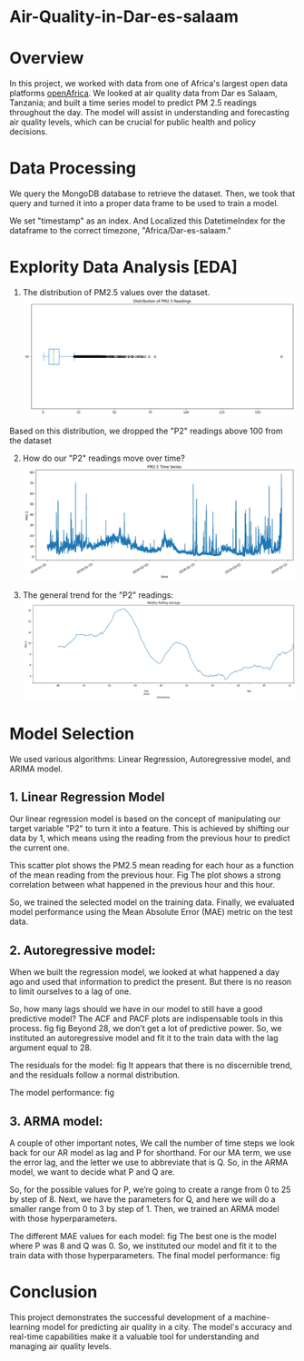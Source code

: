 # Air-Quality-in-Dar-es-salaam


# Overview 
In this project, we worked with data from one of Africa's largest open data platforms [openAfrica](https://africaopendata.org/). We looked at air quality data from Dar es Salaam, Tanzania; and built a time series model to predict PM 2.5 readings throughout the day. The model will assist in understanding and forecasting air quality levels, which can be crucial for public health and policy decisions.

# Data Processing 
We query the MongoDB database to retrieve the dataset. Then, we took that query and turned it into a proper data frame to be used to train a model.

We set "timestamp" as an index. And Localized this DatetimeIndex for the dataframe to the correct timezone, "Africa/Dar-es-salaam."

# Explority Data Analysis [EDA]
1. The distribution of PM2.5 values over the dataset.
![](https://github.com/SawsanYusuf/Air-Quality-in-Dar-es-salaam/blob/main/Images/PM2.5_distribution.png)

Based on this distribution, we dropped the "P2" readings above 100  from the dataset
   
2. How do our "P2" readings move over time?
![](https://github.com/SawsanYusuf/Air-Quality-in-Dar-es-salaam/blob/main/Images/Time_series.png)

3. The general trend for the "P2" readings:
 ![](https://github.com/SawsanYusuf/Air-Quality-in-Dar-es-salaam/blob/main/Images/rolling_avarege.png)  

# Model Selection 
We used various algorithms: Linear Regression, Autoregressive model, and ARIMA model.

## 1. Linear Regression Model
   Our linear regression model is based on the concept of manipulating our target variable "P2" to turn it into a feature. This is achieved by shifting our data by 1, which means using the reading from the previous hour to predict the current one.

This scatter plot shows the PM2.5 mean reading for each hour as a function of the mean reading from the previous hour.
Fig 
The plot shows a strong correlation between what happened in the previous hour and this hour. 

So, we trained the selected model on the training data. Finally, we evaluated model performance using the Mean Absolute Error (MAE) metric on the test data.

## 2. Autoregressive model:
When we built the regression model, we looked at what happened a day ago and used that information to predict the present. But there is no reason to limit ourselves to a lag of one.

So, how many lags should we have in our model to still have a good predictive model? The ACF and PACF plots are indispensable tools in this process.
fig
fig
Beyond 28, we don’t get a lot of predictive power. So, we instituted an autoregressive model and fit it to the train data with the lag argument equal to 28.

The residuals for the model:
fig
It appears that there is no discernible trend, and the residuals follow a normal distribution.

The model performance:
fig

## 3. ARMA model:
A couple of other important notes, We call the number of time steps we look back for our AR model as lag and P for shorthand. For our MA term, we use the error lag, and the letter we use to abbreviate that is Q. So, in the ARMA model, we want to decide what P and Q are.

So, for the possible values for P, we’re going to create a range from 0 to 25 by step of 8. Next, we have the parameters for Q, and here we will do a smaller range from 0 to 3 by step of 1. Then, we trained an ARMA model with those hyperparameters.

The different MAE values for each model:
fig
The best one is the model where P was 8 and Q was 0. So, we instituted our model and fit it to the train data with those hyperparameters. The final model performance:
fig

# Conclusion
This project demonstrates the successful development of a machine-learning model for predicting air quality in a city. The model's accuracy and real-time capabilities make it a valuable tool for understanding and managing air quality levels.

